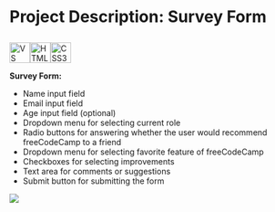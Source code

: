 # Project Description: Survey Form  <p align="left">
<p align="left">
<a href="https://code.visualstudio.com/" target="_blank" rel="noreferrer"><img src="https://raw.githubusercontent.com/danielcranney/readme-generator/main/public/icons/skills/visualstudiocode.svg" width="36" height="36" alt="VS Code" /></a><a href="https://developer.mozilla.org/en-US/docs/Glossary/HTML5" target="_blank" rel="noreferrer"><img src="https://raw.githubusercontent.com/danielcranney/readme-generator/main/public/icons/skills/html5-colored.svg" width="36" height="36" alt="HTML5" /></a><a href="https://www.w3.org/TR/CSS/#css" target="_blank" rel="noreferrer"><img src="https://raw.githubusercontent.com/danielcranney/readme-generator/main/public/icons/skills/css3-colored.svg" width="36" height="36" alt="CSS3" /></a>
</p>

**Survey Form:**
   - Name input field
   - Email input field
   - Age input field (optional)
   - Dropdown menu for selecting current role
   - Radio buttons for answering whether the user would recommend freeCodeCamp to a friend
   - Dropdown menu for selecting favorite feature of freeCodeCamp
   - Checkboxes for selecting improvements
   - Text area for comments or suggestions
   - Submit button for submitting the form


  ![](https://github.com/Bilostenko/survey_form/blob/master/bilostenko.github.io_survey_form_.png?raw=true)

